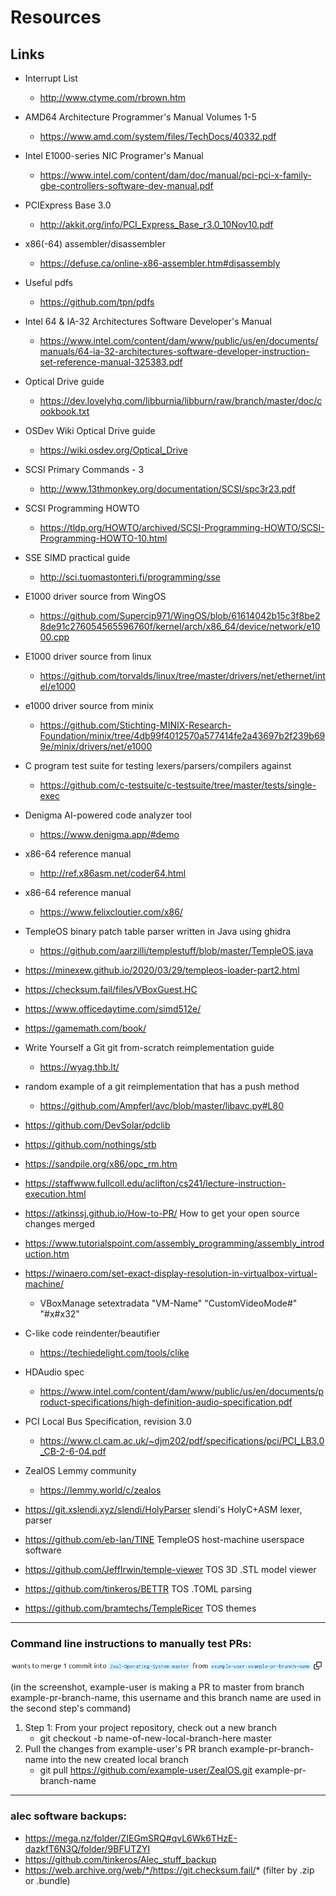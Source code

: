 # Resources

## Links

- Interrupt List
	- http://www.ctyme.com/rbrown.htm
- AMD64 Architecture Programmer's Manual Volumes 1-5
	- https://www.amd.com/system/files/TechDocs/40332.pdf
- Intel E1000-series NIC Programer's Manual
	- https://www.intel.com/content/dam/doc/manual/pci-pci-x-family-gbe-controllers-software-dev-manual.pdf
- PCIExpress Base 3.0
	- http://akkit.org/info/PCI_Express_Base_r3.0_10Nov10.pdf
- x86(-64) assembler/disassembler
	- https://defuse.ca/online-x86-assembler.htm#disassembly
- Useful pdfs
	- https://github.com/tpn/pdfs
- Intel 64 & IA-32 Architectures Software Developer's Manual
	- https://www.intel.com/content/dam/www/public/us/en/documents/manuals/64-ia-32-architectures-software-developer-instruction-set-reference-manual-325383.pdf
- Optical Drive guide
	- https://dev.lovelyhq.com/libburnia/libburn/raw/branch/master/doc/cookbook.txt
- OSDev Wiki Optical Drive guide
	- https://wiki.osdev.org/Optical_Drive
- SCSI Primary Commands - 3
	- http://www.13thmonkey.org/documentation/SCSI/spc3r23.pdf
- SCSI Programming HOWTO
	- https://tldp.org/HOWTO/archived/SCSI-Programming-HOWTO/SCSI-Programming-HOWTO-10.html
- SSE SIMD practical guide
	- http://sci.tuomastonteri.fi/programming/sse
- E1000 driver source from WingOS
	- https://github.com/Supercip971/WingOS/blob/61614042b15c3f8be28de91c276054565596760f/kernel/arch/x86_64/device/network/e1000.cpp
- E1000 driver source from linux
	- https://github.com/torvalds/linux/tree/master/drivers/net/ethernet/intel/e1000
- e1000 driver source from minix
	- https://github.com/Stichting-MINIX-Research-Foundation/minix/tree/4db99f4012570a577414fe2a43697b2f239b699e/minix/drivers/net/e1000
- C program test suite for testing lexers/parsers/compilers against
	- https://github.com/c-testsuite/c-testsuite/tree/master/tests/single-exec
- Denigma AI-powered code analyzer tool
	- https://www.denigma.app/#demo
- x86-64 reference manual
	- http://ref.x86asm.net/coder64.html
- x86-64 reference manual
	- https://www.felixcloutier.com/x86/
- TempleOS binary patch table parser written in Java using ghidra
	- https://github.com/aarzilli/templestuff/blob/master/TempleOS.java
- https://minexew.github.io/2020/03/29/templeos-loader-part2.html
- https://checksum.fail/files/VBoxGuest.HC
- https://www.officedaytime.com/simd512e/
- https://gamemath.com/book/
- Write Yourself a Git git from-scratch reimplementation guide
	- https://wyag.thb.lt/
- random example of a git reimplementation that has a push method
	- https://github.com/Ampferl/avc/blob/master/libavc.py#L80
- https://github.com/DevSolar/pdclib
- https://github.com/nothings/stb
- https://sandpile.org/x86/opc_rm.htm
- https://staffwww.fullcoll.edu/aclifton/cs241/lecture-instruction-execution.html
- https://atkinssj.github.io/How-to-PR/ How to get your open source changes merged
- https://www.tutorialspoint.com/assembly_programming/assembly_introduction.htm
- https://winaero.com/set-exact-display-resolution-in-virtualbox-virtual-machine/
	- VBoxManage setextradata "VM-Name" "CustomVideoMode#" "#x#x32"
- C-like code reindenter/beautifier
	- https://techiedelight.com/tools/clike
- HDAudio spec
	- https://www.intel.com/content/dam/www/public/us/en/documents/product-specifications/high-definition-audio-specification.pdf
- PCI Local Bus Specification, revision 3.0
	- https://www.cl.cam.ac.uk/~djm202/pdf/specifications/pci/PCI_LB3.0_CB-2-6-04.pdf

- ZealOS Lemmy community
	- https://lemmy.world/c/zealos
- https://git.xslendi.xyz/slendi/HolyParser slendi's HolyC+ASM lexer, parser
- https://github.com/eb-lan/TINE TempleOS host-machine userspace software
- https://github.com/JeffIrwin/temple-viewer TOS 3D .STL model viewer
- https://github.com/tinkeros/BETTR TOS .TOML parsing
- https://github.com/bramtechs/TempleRicer TOS themes

---

### Command line instructions to manually test PRs:

![Image](manual-PR-test.png)

(in the screenshot, example-user is making a PR to master from branch example-pr-branch-name, this username and this branch name are used in the second step's command)

1. Step 1: From your project repository, check out a new branch 
	- git checkout -b name-of-new-local-branch-here master
2. Pull the changes from example-user's PR branch example-pr-branch-name into the new created local branch
	- git pull https://github.com/example-user/ZealOS.git example-pr-branch-name 

---

### alec software backups:

- https://mega.nz/folder/ZIEGmSRQ#qvL6Wk6THzE-dazkfT6N3Q/folder/9BFUTZYI
- https://github.com/tinkeros/Alec_stuff_backup
- https://web.archive.org/web/*/https://git.checksum.fail/* (filter by .zip or .bundle) 
